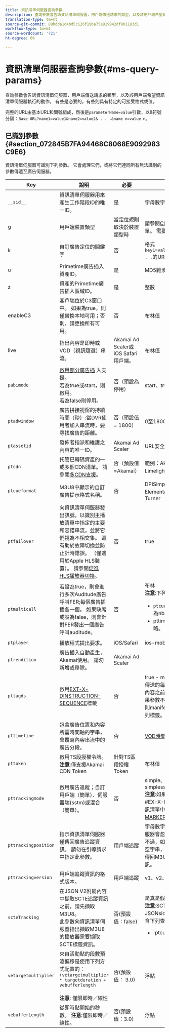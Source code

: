 ```yaml
---
title: 資訊清單伺服器查詢參數
description: 查詢參數會告訴資訊清單伺服器，用戶端傳送請求的類型，以及該用戶端希望資訊清單伺服器執行的動作。 有些是必要的，有些則具有特定的可接受格式或值。
translation-type: tm+mt
source-git-commit: 89bdda1d4bd5c126f19ba75a819942df901183d1
workflow-type: tm+mt
source-wordcount: '721'
ht-degree: 0%

---
```



# 資訊清單伺服器查詢參數{#ms-query-params}

查詢參數會告訴資訊清單伺服器，用戶端傳送請求的類型，以及該用戶端希望資訊清單伺服器執行的動作。 有些是必要的，有些則具有特定的可接受格式或值。

完整的URL由基本URL和問號組成，然後是`parameterName=value`引數，以&amp;符號分隔：`Base URL?name1=value1&name2=value2& . . .&name n=value n`。

## 已識別參數{#section_072845B7FA94468C8068E9092983C9E6}

資訊清單伺服器可識別下列參數。 它會處理它們，或將它們連同所有無法識別的參數傳遞至廣告伺服器。

| Key | 說明 | 必要 | 有效值 |
|---|---|---|---|
| `__sid__` | 資訊清單伺服器用來產生工作階段ID的唯一ID。 | 是 | 字母數字 |
| g | 用戶端裝置類型 | 當定位規則取決於裝置類型時 | 請參閱[Client Types](https://adobeprimetime.zendesk.com)的清單。 需要Zendesk訪問。 |
| k | 自訂廣告定位的關鍵字 | 否 | 格式`key1=value1;key2=value2;. . .`的URL安全字串 |
| u | Primetime廣告插入資產ID。 | 是 | MD5雜湊值 |
| z | 資產的Primetime廣告插入區域ID。 | 是 | 整數 |
| enableC3 | 客戶端位於C3窗口中。 如果為true，則僅替換本地可用；否則，請更換所有可用。 | 否 | 布林值 |
| live | 指出內容是即時或VOD（視訊隨選）串流。 | Akamai Ad Scaler或iOS Safari用戶端。 | 布林值 |
| `pabimode` | [啟用部分廣告插](/help/primetime-ad-insertion/~old-msapi-topics/ms-insert-ads/partial-ad-break-insetion.md) 入支援。<br> 若為true或start，則啟用。<br> 若為false則停用。 | 否（預設為停用） | start、true或false |
| `ptadwindow` | 廣告拼接視窗的持續時間（秒）:當DVR使用者加入串流時，要尋找廣告的距離。 | 否（預設值= 1800） | 0至1800 |
| `ptassetid` | 發佈者指派和維護之內容的唯一ID。 | Akamai Ad Scaler | URL安全字串 |
| `ptcdn` | 托管已轉碼資產的一或多個CDN清單。 請參閱[多CDN支援](/help/primetime-ad-insertion/~old-creative-repackaging-service/multi-cdn-supportt.md)。 | 否（預設值=Akamai） | 範例：Akamai、Level3、Limelight、Comcast |
| `ptcueformat` | M3U8中顯示的自訂廣告提示格式名稱。 | 否 | DPISimple、DPIScte35、Elemental、NBC、NFL或Turner |
| `ptfailover` | 向資訊清單伺服器發出訊號，以識別主播放清單中指定的主要和容錯串流，並將它們視為不相交集。 這有助於故障切換並防止計時錯誤。 （僅適用於Apple HLS裝置）。 請參閱[促進HLS播放器切換](/help/primetime-ad-insertion/~old-msapi-topics/ms-insert-ads/hls-switching-to-failover.md)。 | 否 | true |
| `ptmulticall` | 若設為true，則會進行多次Auditude廣告呼叫FER;每個廣告插播各一個。 如果缺席或設為false，則會針對FER發出一個廣告呼叫auditude。 | 否 | 布林<br> **注意**:下列需求： <ul><li>`ptcueformat` 參數必須設為nbc</li><li>pttimeline參數會被忽略。</li></ul> |
| `ptplayer` | 播放程式提出要求。 | iOS/Safari | ios-mobileweb |
| `ptrendition` | 廣告插入自動產生，Akamai使用。 請勿新增或移除。 | Akamai Ad Scaler |  |
| `pttagds` | 啟用[EXT-X-DINSTRUCTION- SEQUENCE](https://tools.ietf.org/html/draft-pantos-http-live-streaming-19#section-4.3.3.3)標籤 | 否 | true - manifest伺服器在其傳送的每個m3u8檔案中，在內容之前加入序列標籤；如果參數不存在或不是true，則manifest伺服器不包含序列標籤。 |
| `pttimeline` | 包含廣告位置和內容所需時間軸的字串，會覆寫內容串流中的廣告分段。 | 否 | [VOD時間軸](/help/primetime-ad-insertion/~old-msapi-topics/ms-changes-vod-timeline/ms-api-timeline-format.md) |
| `pttoken` | 啟用TS段授權令牌。<br> **注意**:僅支援Akamai CDN Token | 針對TS區段授權Token | 布林值 |
| `pttrackingmode` | 啟用廣告追蹤；自訂用戶端（簡單）、伺服器端(sstm)或混合（簡單）。 | 否 | simple、sstm或simplesstm.<br> **注意**:如果未包含此參數，則#EX-X-MARKER會插入資訊清單中。請參閱[EXT-X-MARKER指令](/help/primetime-ad-insertion/~old-msapi-topics/ms-at-effectiveness/ms-api-playlists.md)。 |
| `pttrackingposition` | 指示資訊清單伺服器僅傳回廣告追蹤資訊。 請勿在引導請求中指定此參數。 | 用戶端追蹤 | 字母數字附註： 資訊清單伺服器會忽略所有傳遞的值。 不過，如果您傳遞空字串或空字串，資訊清單伺服器會傳回M3U8，而非追蹤資訊。 |
| `pttrackingversion` | 用戶端追蹤資訊的格式版本。 | 用戶端追蹤 | v1、v2、v3或vmap |
| `scteTracking` | 在JSON V2附屬內容中擷取SCTE追蹤資訊之前，請先擷取M3U8。 <br>此參數向資訊清單伺服器指出擷取M3U8的播放器需要擷取SCTE標籤資訊。 | 否(預設值：false) | 是真是假。<br> **注意**:SCTE-35資料會在JSONsidecar中傳回，並包含下列查詢參數值組合： <ul><li>`ptcueformat=turner | elemental | nfl | DPIScte35`</li><li>`pttrackingversion=v2`</li><li>`scteTracking=true`</li></ul> |
| `vetargetmultiplier` | 來自活動點的段數預滾偏移是使用下列方式配置的：`(vetargetmultiplier * targetduration + vebufferlength`<br/><br/>**注意**: 僅限即時／線性 | 否(預設值： 3.0) | 浮點 |
| `vebufferLength` | 從即時點開始的秒數。 **注意**:僅限即時／線性。 | 否(預設值：3.0) | 浮點 |
